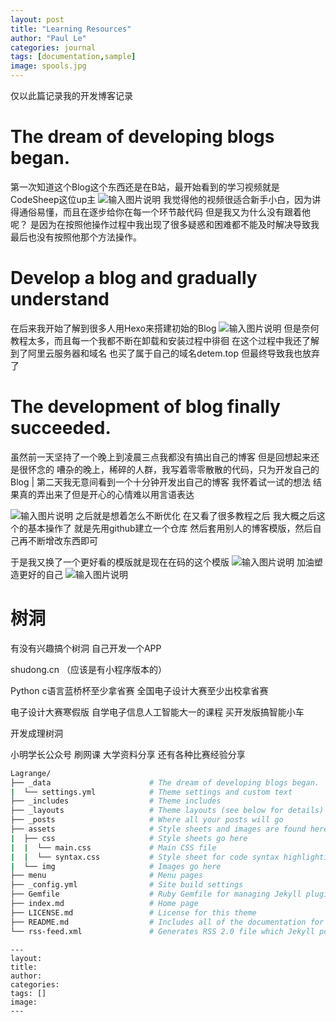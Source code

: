 ```yaml
---
layout: post
title: "Learning Resources"
author: "Paul Le"
categories: journal
tags: [documentation,sample]
image: spools.jpg
---
```


仅以此篇记录我的开发博客记录 

# The dream of developing blogs began. 

第一次知道这个Blog这个东西还是在B站，最开始看到的学习视频就是CodeSheep这位up主
![输入图片说明](https://s21.ax1x.com/2024/09/24/pAQtFT1.png)
我觉得他的视频很适合新手小白，因为讲得通俗易懂，而且在逐步给你在每一个环节敲代码
但是我又为什么没有跟着他呢？
是因为在按照他操作过程中我出现了很多疑惑和困难都不能及时解决导致我最后也没有按照他那个方法操作。

# Develop a blog and gradually understand
在后来我开始了解到很多人用Hexo来搭建初始的Blog
![输入图片说明](https://s21.ax1x.com/2024/09/24/pAQtAFx.png)
但是奈何教程太多，而且每一个我都不断在卸载和安装过程中徘徊
在这个过程中我还了解到了阿里云服务器和域名
也买了属于自己的域名detem.top
但最终导致我也放弃了


# The development of blog finally succeeded.
虽然前一天坚持了一个晚上到凌晨三点我都没有搞出自己的博客
但是回想起来还是很怀念的
嘈杂的晚上，稀碎的人群，我写着零零散散的代码，只为开发自己的Blog
|
第二天我无意间看到一个十分钟开发出自己的博客
我怀着试一试的想法
结果真的弄出来了但是开心的心情难以用言语表达


![输入图片说明](https://s21.ax1x.com/2024/09/24/pAQYvWT.png)
之后就是想着怎么不断优化
在又看了很多教程之后
我大概之后这个的基本操作了
就是先用github建立一个仓库
然后套用别人的博客模版，然后自己再不断增改东西即可

于是我又换了一个更好看的模版就是现在在码的这个模版
![输入图片说明](https://s21.ax1x.com/2024/09/24/pAQtEY6.png)
加油塑造更好的自己
![输入图片说明](https://s21.ax1x.com/2024/09/24/pAQt9OJ.png)

# 树洞

有没有兴趣搞个树洞
自己开发一个APP

shudong.cn （应该是有小程序版本的）

Python  c语言蓝桥杯至少拿省赛
全国电子设计大赛至少出校拿省赛

电子设计大赛寒假版
自学电子信息人工智能大一的课程
买开发版搞智能小车

开发成理树洞

小明学长公众号
刷网课 大学资料分享
还有各种比赛经验分享


```bash
Lagrange/
├── _data                      # The dream of developing blogs began. 
|  └── settings.yml            # Theme settings and custom text
├── _includes                  # Theme includes
├── _layouts                   # Theme layouts (see below for details)
├── _posts                     # Where all your posts will go
├── assets                     # Style sheets and images are found here
|  ├── css                     # Style sheets go here
|  |  └── main.css             # Main CSS file
|  |  └── syntax.css           # Style sheet for code syntax highlighting
|  └── img                     # Images go here
├── menu                       # Menu pages
├── _config.yml                # Site build settings
├── Gemfile                    # Ruby Gemfile for managing Jekyll plugins
├── index.md                   # Home page
├── LICENSE.md                 # License for this theme
├── README.md                  # Includes all of the documentation for this theme
└── rss-feed.xml               # Generates RSS 2.0 file which Jekyll points to
```



```
---
layout:
title:
author:
categories:
tags: []
image:
---
```

